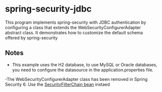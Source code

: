 # spring-security-jdbc

This program implements spring-security with JDBC authentication by configuring a class that extends the WebSecurityConfigurerAdapter abstract class. 
It demonstrates how to customize the default schema offered by spring-security

## Notes
- This example uses the H2 database, to use MySQL or Oracle databases, you need to configure the datasource in the application.properties file.

-The WebSecurityConfigurerAdapter class has been removed in Spring Security 6. Use the   [SecurityFilterChain bean](https://docs.spring.io/spring-security/reference/whats-new.html) instaed


